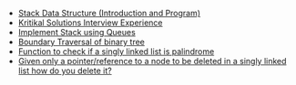  - [Stack Data Structure (Introduction and Program)](https://www.geeksforgeeks.org/stack-data-structure-introduction-program/)
- [Kritikal Solutions Interview Experience](https://www.geeksforgeeks.org/kritikal-solutions-interview-experience/)
- [Implement Stack using Queues](https://www.geeksforgeeks.org/implement-stack-using-queue/)
- [Boundary Traversal of binary tree](https://www.geeksforgeeks.org/boundary-traversal-of-binary-tree/)
- [Function to check if a singly linked list is palindrome](https://www.geeksforgeeks.org/function-to-check-if-a-singly-linked-list-is-palindrome/)
- [Given only a pointer/reference to a node to be deleted in a singly linked list
 how do you delete it?](https://www.geeksforgeeks.org/given-only-a-pointer-to-a-node-to-be-deleted-in-a-singly-linked-list-how-do-you-delete-it/)